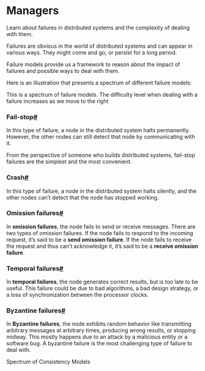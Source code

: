 # Managers

Learn about failures in distributed systems and the complexity of dealing with them.

Failures are obvious in the world of distributed systems and can appear in various ways. They might come and go, or persist for a long period.

Failure models provide us a framework to reason about the impact of failures and possible ways to deal with them.

Here is an illustration that presents a spectrum of different failure models:

This is a spectrum of failure models. The difficulty level when dealing with a failure increases as we move to the right

### Fail-stop[#](broken-reference) <a href="#fail-stop" id="fail-stop"></a>

In this type of failure, a node in the distributed system halts permanently. However, the other nodes can still detect that node by communicating with it.

From the perspective of someone who builds distributed systems, fail-stop failures are the simplest and the most convenient.

### Crash[#](broken-reference) <a href="#crash" id="crash"></a>

In this type of failure, a node in the distributed system halts silently, and the other nodes can’t detect that the node has stopped working.

### Omission failures[#](broken-reference) <a href="#omission-failures" id="omission-failures"></a>

In **omission failures**, the node fails to send or receive messages. There are two types of omission failures. If the node fails to respond to the incoming request, it’s said to be a **send omission failure**. If the node fails to receive the request and thus can’t acknowledge it, it’s said to be a **receive omission failure**.

### Temporal failures[#](broken-reference) <a href="#temporal-failures" id="temporal-failures"></a>

In **temporal failures**, the node generates correct results, but is too late to be useful. This failure could be due to bad algorithms, a bad design strategy, or a loss of synchronization between the processor clocks.

### Byzantine failures[#](broken-reference) <a href="#byzantine-failures" id="byzantine-failures"></a>

In **Byzantine failures**, the node exhibits random behavior like transmitting arbitrary messages at arbitrary times, producing wrong results, or stopping midway. This mostly happens due to an attack by a malicious entity or a software bug. A byzantine failure is the most challenging type of failure to deal with.

Spectrum of Consistency Models

